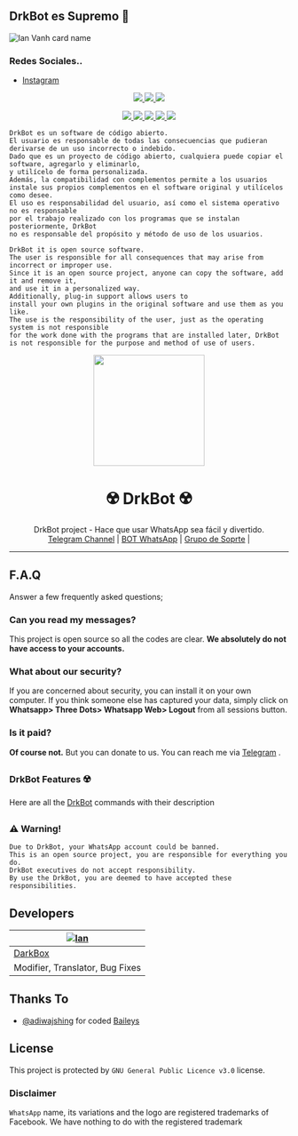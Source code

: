 ## DrkBot es Supremo 💪 
![Ian Vanh card name](https://cardivo.vercel.app/api?name=DrkBot%20-%20By:%20IAN&description=Hola%20a%20todos,%20Bienvenidos%20a%20DrkBot&image=https://raw.githubusercontent.com/DrkBotBase/MyBot_V1/master/media/gif/PicsArt_07-18-06.46.26.jpg?q=tbn:ANd9GcR7aMC3bf4bg4l_nhYS2Un9FXbFYcB4T83Shjk8xSUZDh_D61LFpzbpeqLW&s=10?v=4&backgroundColor=%CEECF5&fontColor=%2EFE64&instagram=iand_tv&github=DrkBotBase&)

### Redes Sociales..

- [Instagram](https://www.instagram.com/iand_tv)

<p align="center">
  <a href="https://github.com/DrkBotBase/WhatsAsenaDuplicated/fork">
    <img src="https://img.shields.io/github/forks/DrkBotBase/WhatsAsenaDuplicated?label=Fork&style=social">
  </a>
  <a href="https://github.com/DrkBotBase/stargazers">
    <img src="https://img.shields.io/github/stars/DrkBotBase/WhatsAsenaDuplicated?style=social">
  </a>
  <a href="https://github.com/DrkBotBase/WhatsAsenaDuplicated/commits/master">
    <img src="https://img.shields.io/github/commit-activity/m/DrkBotBase/WhatsAsenaDuplicated?style=social">
  </a>
</p>

<p align="center">
  <a href="httsp://github.com/DrkBotBase/WhatsAsenaDuplicated">
    <img src="https://img.shields.io/github/repo-size/DrkBotBase/WhatsAsenaDuplicated?color=purple&label=Peso%20Repositorio&style=plastic">

  </a>
  <a href="https://github.com/DrkBotBase/WhatsAsenaDuplicated/blob/master/LICENSE">
    <img src="https://img.shields.io/github/license/DrkBotBase/WhatsAsenaDuplicated?color=purple&label=Lisencia&style=plastic">

  </a>
  <a href="https://github.com/DrkBotBase/WhatsAsenaDuplicated">
    <img src="https://img.shields.io/github/languages/top/DrkBotBase/WhatsAsenaDuplicated?color=purple&label=Javascript&style=plastic">

  </a>
  <a href="https://github.com/ianvanh">
    <img src="https://img.shields.io/static/v1?label=Author&message=Ian&color=purple&style=plastic">

  </a>
  <a href="https://t.me/Dark1522">
    <img src="https://img.shields.io/badge/Telegram-DarkBox-purple&style=plastic">

  </a>
</p>

```
DrkBot es un software de código abierto.
El usuario es responsable de todas las consecuencias que pudieran derivarse de un uso incorrecto o indebido.
Dado que es un proyecto de código abierto, cualquiera puede copiar el software, agregarlo y eliminarlo,
y utilícelo de forma personalizada.
Además, la compatibilidad con complementos permite a los usuarios
instale sus propios complementos en el software original y utilícelos como desee.
El uso es responsabilidad del usuario, así como el sistema operativo no es responsable
por el trabajo realizado con los programas que se instalan posteriormente, DrkBot
no es responsable del propósito y método de uso de los usuarios.

DrkBot it is open source software.
The user is responsible for all consequences that may arise from incorrect or improper use.
Since it is an open source project, anyone can copy the software, add it and remove it,
and use it in a personalized way.
Additionally, plug-in support allows users to
install your own plugins in the original software and use them as you like.
The use is the responsibility of the user, just as the operating system is not responsible
for the work done with the programs that are installed later, DrkBot
is not responsible for the purpose and method of use of users.
```

<div align="center">
  <img src="https://raw.githubusercontent.com/DrkBotBase/WhatsAsenaDuplicated/master/media/gif/PicsArt_07-18-06.46.26.jpg" width="200" height="200">
  <h1>☢️ DrkBot ☢️</h1>
</div>
<p align="center">
    DrkBot project - Hace que usar WhatsApp sea fácil y divertido.
    <br>
        <a href="https://t.me/Dark1522">Telegram Channel</a> |
        <a href="http://wa.me/573046793853?text=!alive">BOT WhatsApp</a> |
        <a href="https://chat.whatsapp.com/IeRNuoNY1IQJS8JE02duW8">Grupo de Soprte</a> |
    <br>
</p>

----

## F.A.Q
Answer a few frequently asked questions;
### Can you read my messages?
This project is open source so all the codes are clear. **We absolutely do not have access to your accounts.**

### What about our security?
If you are concerned about security, you can install it on your own computer. If you think someone else has captured your data, simply click on **Whatsapp> Three Dots> Whatsapp Web> Logout** from all sessions button.

### Is it paid?
**Of course not.** But you can donate to us. You can reach me via [Telegram](https://t.me/Dark1522) .


##

### DrkBot Features ☢️

Here are all the [DrkBot](https://gist.github.com/phaticusthiccy/8dfa827a71647e5f659680d75543a748) commands with their description

##

### ⚠️ Warning! 
```
Due to DrkBot, your WhatsApp account could be banned.
This is an open source project, you are responsible for everything you do. 
DrkBot executives do not accept responsibility.
By use the DrkBot, you are deemed to have accepted these responsibilities.
```

## Developers

[![Ian](https://github.com/ianvanh.png?size=150)](#) |
----|
[DarkBox](https://t.me/Dark1522) |
Modifier, Translator, Bug Fixes |

## Thanks To
- [@adiwajshing](https://github.com/adiwajshing) for coded [Baileys](https://github.com/adiwajshing/Baileys)

## License
This project is protected by `GNU General Public Licence v3.0` license.

### Disclaimer
`WhatsApp` name, its variations and the logo are registered trademarks of Facebook. We have nothing to do with the registered trademark
